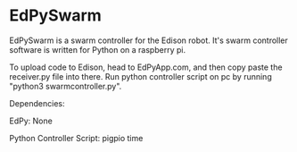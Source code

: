# EdPySwarm
EdPySwarm is a swarm controller for the Edison robot. It's swarm controller software is written for Python on a raspberry pi.

To upload code to Edison, head to EdPyApp.com, and then copy paste the receiver.py file into there.
Run python controller script on pc by running "python3 swarmcontroller.py".

Dependencies:

EdPy: 
None

Python Controller Script:
pigpio
time
